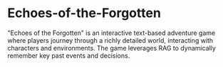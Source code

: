 # Echoes-of-the-Forgotten
 "Echoes of the Forgotten" is an interactive text-based adventure game where players journey through a richly detailed world, interacting with characters and environments. The game leverages RAG to dynamically remember key past events and decisions.
